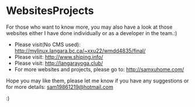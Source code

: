 # WebsitesProjects
For those who want to know more, you may also have a look at those websites either I have done individually or as a developer in the team.:)

- Please visit(No CMS used): http://mylinux.langara.bc.ca/~xxu22/wmdd4835/final/
- Please visit: http://www.shiping.info/
- Please visit: http://langarayoga.club/
- For more websites and projects, please go to: http://samxuhome.com/

Hope you may like them, please let me know if you have any suggestions or for more details: sam19861219@hotmail.com 

:)
